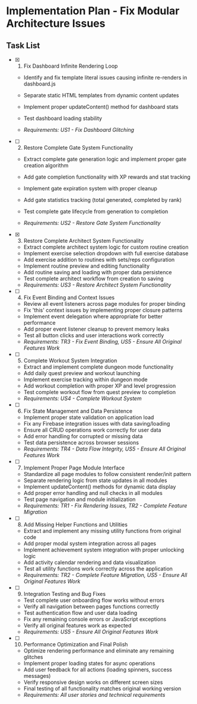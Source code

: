 # Implementation Plan - Fix Modular Architecture Issues

## Task List

- [x] 1. Fix Dashboard Infinite Rendering Loop



  - Identify and fix template literal issues causing infinite re-renders in dashboard.js
  - Separate static HTML templates from dynamic content updates
  - Implement proper updateContent() method for dashboard stats
  - Test dashboard loading stability












  - _Requirements: US1 - Fix Dashboard Glitching_

- [ ] 2. Restore Complete Gate System Functionality
  - Extract complete gate generation logic and implement proper gate creation algorithm
  - Add gate completion functionality with XP rewards and stat tracking



  - Implement gate expiration system with proper cleanup
  - Add gate statistics tracking (total generated, completed by rank)
  - Test complete gate lifecycle from generation to completion



  - _Requirements: US2 - Restore Gate System Functionality_

- [x] 3. Restore Complete Architect System Functionality



  - Extract complete architect system logic for custom routine creation
  - Implement exercise selection dropdown with full exercise database
  - Add exercise addition to routines with sets/reps configuration
  - Implement routine preview and editing functionality
  - Add routine saving and loading with proper data persistence
  - Test complete architect workflow from creation to saving
  - _Requirements: US3 - Restore Architect System Functionality_

- [ ] 4. Fix Event Binding and Context Issues
  - Review all event listeners across page modules for proper binding
  - Fix 'this' context issues by implementing proper closure patterns
  - Implement event delegation where appropriate for better performance
  - Add proper event listener cleanup to prevent memory leaks
  - Test all button clicks and user interactions work correctly
  - _Requirements: TR3 - Fix Event Binding, US5 - Ensure All Original Features Work_

- [ ] 5. Complete Workout System Integration
  - Extract and implement complete dungeon mode functionality
  - Add daily quest preview and workout launching
  - Implement exercise tracking within dungeon mode
  - Add workout completion with proper XP and level progression
  - Test complete workout flow from quest preview to completion
  - _Requirements: US4 - Complete Workout System_

- [ ] 6. Fix State Management and Data Persistence
  - Implement proper state validation on application load
  - Fix any Firebase integration issues with data saving/loading
  - Ensure all CRUD operations work correctly for user data
  - Add error handling for corrupted or missing data
  - Test data persistence across browser sessions
  - _Requirements: TR4 - Data Flow Integrity, US5 - Ensure All Original Features Work_

- [ ] 7. Implement Proper Page Module Interface
  - Standardize all page modules to follow consistent render/init pattern
  - Separate rendering logic from state updates in all modules
  - Implement updateContent() methods for dynamic data display
  - Add proper error handling and null checks in all modules
  - Test page navigation and module initialization
  - _Requirements: TR1 - Fix Rendering Issues, TR2 - Complete Feature Migration_

- [ ] 8. Add Missing Helper Functions and Utilities
  - Extract and implement any missing utility functions from original code
  - Add proper modal system integration across all pages
  - Implement achievement system integration with proper unlocking logic
  - Add activity calendar rendering and data visualization
  - Test all utility functions work correctly across the application
  - _Requirements: TR2 - Complete Feature Migration, US5 - Ensure All Original Features Work_

- [ ] 9. Integration Testing and Bug Fixes
  - Test complete user onboarding flow works without errors
  - Verify all navigation between pages functions correctly
  - Test authentication flow and user data loading
  - Fix any remaining console errors or JavaScript exceptions
  - Verify all original features work as expected
  - _Requirements: US5 - Ensure All Original Features Work_

- [ ] 10. Performance Optimization and Final Polish
  - Optimize rendering performance and eliminate any remaining glitches
  - Implement proper loading states for async operations
  - Add user feedback for all actions (loading spinners, success messages)
  - Verify responsive design works on different screen sizes
  - Final testing of all functionality matches original working version
  - _Requirements: All user stories and technical requirements_